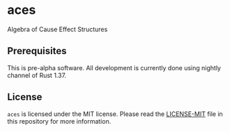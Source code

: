 aces
====

Algebra of Cause Effect Structures

## Prerequisites

This is pre-alpha software.  All development is currently done using
nightly channel of Rust 1.37.

## License

`aces` is licensed under the MIT license.  Please read the
[LICENSE-MIT](LICENSE-MIT) file in this repository for more
information.
